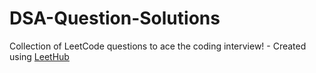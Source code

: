 # DSA-Question-Solutions
Collection of LeetCode questions to ace the coding interview! - Created using [LeetHub](https://github.com/QasimWani/LeetHub)
